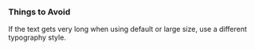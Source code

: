 ### Things to Avoid
If the text gets very long when using default or large size, use a different typography style.
